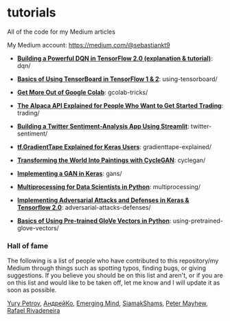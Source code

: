 # tutorials
All of the code for my Medium articles

My Medium account: https://medium.com/@sebastiankt9

* [**Building a Powerful DQN in TensorFlow 2.0 (explanation & tutorial)**](https://medium.com/analytics-vidhya/building-a-powerful-dqn-in-tensorflow-2-0-explanation-tutorial-d48ea8f3177a): dqn/

* [**Basics of Using TensorBoard in TensorFlow 1 & 2**](https://medium.com/analytics-vidhya/basics-of-using-tensorboard-in-tensorflow-1-2-b715b068ac5a): using-tensorboard/

* [**Get More Out of Google Colab**](https://medium.com/analytics-vidhya/get-more-out-of-google-colab-5bf9d9519a56): gcolab-tricks/

* [**The Alpaca API Explained for People Who Want to Get Started Trading**](https://medium.com/analytics-vidhya/the-alpaca-api-explained-for-people-who-want-to-get-started-trading-7e57f0af7a): trading/

* [**Building a Twitter Sentiment-Analysis App Using Streamlit**](https://medium.com/analytics-vidhya/building-a-twitter-sentiment-analysis-app-using-streamlit-d16e9f5591f8): twitter-sentiment/

* [**tf.GradientTape Explained for Keras Users**](https://medium.com/analytics-vidhya/tf-gradienttape-explained-for-keras-users-cc3f06276f22): gradienttape-explained/

* [**Transforming the World Into Paintings with CycleGAN**](https://medium.com/analytics-vidhya/transforming-the-world-into-paintings-with-cyclegan-6748c0b85632): cyclegan/

* [**Implementing a GAN in Keras**](https://medium.com/analytics-vidhya/implementing-a-gan-in-keras-d6c36bc6ab5f): gans/

* [**Multiprocessing for Data Scientists in Python**](https://medium.com/analytics-vidhya/multiprocessing-for-data-scientists-in-python-427b2ff93af1): multiprocessing/

* [**Implementing Adversarial Attacks and Defenses in Keras & Tensorflow 2.0**](https://medium.com/analytics-vidhya/implementing-adversarial-attacks-and-defenses-in-keras-tensorflow-2-0-cab6120c5715): adversarial-attacks-defenses/

* [**Basics of Using Pre-trained GloVe Vectors in Python**](https://medium.com/analytics-vidhya/basics-of-using-pre-trained-glove-vectors-in-python-d38905f356db): using-pretrained-glove-vectors/



### Hall of fame

The following is a list of people who have contributed to this repository/my Medium through things such as spotting typos, finding bugs, or giving suggestions.  If you believe you should be on this list and aren't, or if you are on this list and would like to be taken off, let me know and I will update it as soon as possible.

[Yury Petrov](https://medium.com/@petrovy1 "Yury Petrov's Medium - Mar 30"), [АндрейКо](https://github.com/Alster "АндрейКо's GitHub - Mar 26"), [Emerging Mind](https://medium.com/@emergingmind "Emerging Mind's Medium - Mar 18"), [SiamakShams](https://github.com/SiamakShams "SiamakSham's GitHub - Mar 8"), [Peter Mayhew](https://medium.com/@petermayhew_40839 "Peter Mayhew's Medium - Jan 5"), [Rafael Rivadeneira](https://github.com/rafariva "Rafael Rivadeneir's GitHub - Dec 17")
